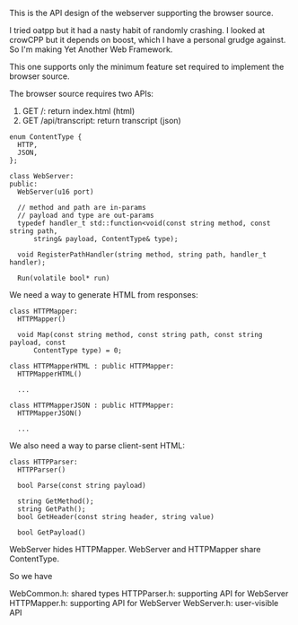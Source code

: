 This is the API design of the webserver supporting the browser source.

I tried oatpp but it had a nasty habit of randomly crashing. I looked at
crowCPP but it depends on boost, which I have a personal grudge against.
So I'm making Yet Another Web Framework.

This one supports only the minimum feature set required to implement the
browser source.

The browser source requires two APIs:
1. GET /: return index.html (html)
2. GET /api/transcript: return transcript (json)

```
enum ContentType {
  HTTP,
  JSON,
};

class WebServer:
public:
  WebServer(u16 port)

  // method and path are in-params
  // payload and type are out-params
  typedef handler_t std::function<void(const string method, const string path,
      string& payload, ContentType& type);

  void RegisterPathHandler(string method, string path, handler_t handler);

  Run(volatile bool* run)
```

We need a way to generate HTML from responses:
```
class HTTPMapper:
  HTTPMapper()

  void Map(const string method, const string path, const string payload, const
      ContentType type) = 0;

class HTTPMapperHTML : public HTTPMapper:
  HTTPMapperHTML()

  ...

class HTTPMapperJSON : public HTTPMapper:
  HTTPMapperJSON()

  ...
```

We also need a way to parse client-sent HTML:
```
class HTTPParser:
  HTTPParser()

  bool Parse(const string payload)

  string GetMethod();
  string GetPath();
  bool GetHeader(const string header, string value)

  bool GetPayload()
```

WebServer hides HTTPMapper.
WebServer and HTTPMapper share ContentType.

So we have

  WebCommon.h: shared types
  HTTPParser.h: supporting API for WebServer
  HTTPMapper.h: supporting API for WebServer
  WebServer.h: user-visible API

